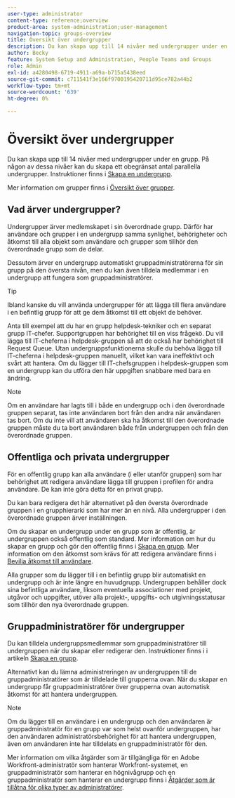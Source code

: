 ```yaml
---
user-type: administrator
content-type: reference;overview
product-area: system-administration;user-management
navigation-topic: groups-overview
title: Översikt över undergrupper
description: Du kan skapa upp till 14 nivåer med undergrupper under en grupp. På någon av dessa nivåer kan du skapa ett obegränsat antal parallella undergrupper.
author: Becky
feature: System Setup and Administration, People Teams and Groups
role: Admin
exl-id: a4280498-6719-4911-a69a-b715a5438eed
source-git-commit: c711541f3e166f9700195420711d95ce782a44b2
workflow-type: tm+mt
source-wordcount: '639'
ht-degree: 0%

---
```


# Översikt över undergrupper

Du kan skapa upp till 14 nivåer med undergrupper under en grupp. På någon av dessa nivåer kan du skapa ett obegränsat antal parallella undergrupper. Instruktioner finns i [Skapa en undergrupp](../../../administration-and-setup/manage-groups/create-and-manage-subgroups/create-a-subgroup.md).

Mer information om grupper finns i [Översikt över grupper](../../../administration-and-setup/manage-groups/groups-overview/groups.md).

## Vad ärver undergrupper?

Undergrupper ärver medlemskapet i sin överordnade grupp. Därför har användare och grupper i en undergrupp samma synlighet, behörigheter och åtkomst till alla objekt som användare och grupper som tillhör den överordnade grupp som de delar.

Dessutom ärver en undergrupp automatiskt gruppadministratörerna för sin grupp på den översta nivån, men du kan även tilldela medlemmar i en undergrupp att fungera som gruppadministratörer.

>[!TIP]
>
>Ibland kanske du vill använda undergrupper för att lägga till flera användare i en befintlig grupp för att ge dem åtkomst till ett objekt de behöver.
>
>Anta till exempel att du har en grupp helpdesk-tekniker och en separat grupp IT-chefer. Supportgruppen har behörighet till en viss frågekö. Du vill lägga till IT-cheferna i helpdesk-gruppen så att de också har behörighet till Request Queue. Utan undergruppsfunktionerna skulle du behöva lägga till IT-cheferna i helpdesk-gruppen manuellt, vilket kan vara ineffektivt och svårt att hantera. Om du lägger till IT-chefsgruppen i helpdesk-gruppen som en undergrupp kan du utföra den här uppgiften snabbare med bara en ändring.

>[!NOTE]
>
>Om en användare har lagts till i både en undergrupp och i den överordnade gruppen separat, tas inte användaren bort från den andra när användaren tas bort. Om du inte vill att användaren ska ha åtkomst till den överordnade gruppen måste du ta bort användaren både från undergruppen och från den överordnade gruppen.

## Offentliga och privata undergrupper

För en offentlig grupp kan alla användare (i eller utanför gruppen) som har behörighet att redigera användare lägga till gruppen i profilen för andra användare. De kan inte göra detta för en privat grupp.

Du kan bara redigera det här alternativet på den översta överordnade gruppen i en grupphierarki som har mer än en nivå. Alla undergrupper i den överordnade gruppen ärver inställningen.

Om du skapar en undergrupp under en grupp som är offentlig, är undergruppen också offentlig som standard. Mer information om hur du skapar en grupp och gör den offentlig finns i [Skapa en grupp](../../../administration-and-setup/manage-groups/create-and-manage-groups/create-a-group.md). Mer information om den åtkomst som krävs för att redigera användare finns i [Bevilja åtkomst till användare](../../../administration-and-setup/add-users/configure-and-grant-access/grant-access-other-users.md).

Alla grupper som du lägger till i en befintlig grupp blir automatiskt en undergrupp och är inte längre en huvudgrupp. Undergruppen behåller dock sina befintliga användare, liksom eventuella associationer med projekt, utgåvor och uppgifter, utöver alla projekt-, uppgifts- och utgivningsstatusar som tillhör den nya överordnade gruppen.

## Gruppadministratörer för undergrupper

<!--
Group Admins of a subgroup can't manage statuses or project preferences of the subgroup YET (Sprint 22/Oct 28, 2020)</p>
-->

Du kan tilldela undergruppsmedlemmar som gruppadministratörer till undergruppen när du skapar eller redigerar den. Instruktioner finns i [](../../../administration-and-setup/manage-groups/create-and-manage-groups/create-a-group.md#create) i artikeln [Skapa en grupp](../../../administration-and-setup/manage-groups/create-and-manage-groups/create-a-group.md).

Alternativt kan du lämna administreringen av undergruppen till de gruppadministratörer som är tilldelade till grupperna ovan. När du skapar en undergrupp får gruppadministratörer över grupperna ovan automatisk åtkomst för att hantera undergruppen.

>[!NOTE]
>
>Om du lägger till en användare i en undergrupp och den användaren är gruppadministratör för en grupp var som helst ovanför undergruppen, har den användaren administratörsbehörighet för att hantera undergruppen, även om användaren inte har tilldelats en gruppadministratör för den.

Mer information om vilka åtgärder som är tillgängliga för en Adobe Workfront-administratör som hanterar Workfront-systemet, en gruppadministratör som hanterar en högnivågrupp och en gruppadministratör som hanterar en undergrupp finns i [Åtgärder som är tillåtna för olika typer av administratörer](../../../administration-and-setup/manage-groups/group-roles/group-actions-allowed-different-types-admins.md).
